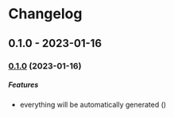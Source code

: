 # Changelog

## 0.1.0 - 2023-01-16

### [0.1.0](https://github.com/VisualVest-GmbH/cnv-email-plugin/compare/v0.0.7...v0.1.0) (2023-01-16)

##### Features

- everything will be automatically generated ([](https://github.com/VisualVest-GmbH/cnv-email-plugin/commit/))
